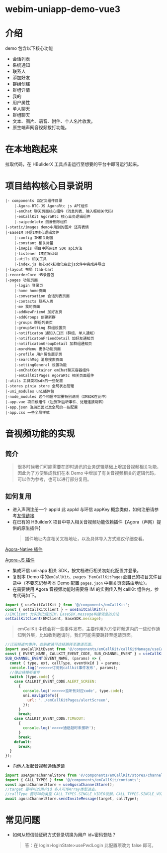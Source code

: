 # webim-uniapp-demo-vue3

# 介绍

demo 包含以下核心功能

- 会话列表
- 系统通知
- 联系人
- 添加好友
- 群组创建
- 群组详情
- 我的
- 用户属性
- 单人聊天
- 群组聊天
- 文本、图片、语音、附件、个人名片收发。
- 原生端声网音视频拨打功能。

# 在本地跑起来

拉取代码，在 HBuliderX 工具点击运行至想要的平台中即可运行起来。

# 项目结构核心目录说明

```shell
|- components 自定义组件目录
    |-Agora-RTC-JS AgoraRtc js API组件
    |-emChat 聊天页面核心组件（消息列表、输入框相关代码）
    |-emCallKit AgoraRtc 核心业务逻辑组件
    |-swipedelete 测滑删除组件
|-static/images demo中用到的图片 还有表情
|-EaseIM 环信IM核心逻辑文件
    |-config IM相关配置
    |-constant 相关常量
    |-imApis 项目中所用IM SDK api方法
    |-listener IM监听回调
    |-utils 相关工具
    |-index.js 核心sdk初始化在此js文件中完成并导出
|-layout 布局（tab-bar）
|-recorderCore H5录音包
|-pages 功能页面
    |-login 登录页
    |-home home页面
    |-conversation 会话列表页面
    |-contacts 联系人页
    |-me 我的页面
    |-addNewFriend 加好友页
    |-addGroups 创建新群
    |-groups 群组列表页
    |-groupSetting 群组设置页
    |-notificaton 通知入口页（群组、单人通知）
    |-notificatonFriendDetail 加好友通知页
    |-notificatonGroupDetail 加群组通知页
    |-moreMenu 更多功能页面
    |-profile 用户属性展示页
    |-searchMsg 消息搜索页面
    |-settingGeneral 设置功能
    |-emChatContainer emChat聊天容器组件
    |-emCallKitPages AgoraRtc 相关页面组件
|-utils 工具类和sdk的一些配置
|-stores pinia store 全局状态管理
|-uni_modules uni插件包
|-node_modules 这个相信不需要特别说明（IMSDK在此中）
|-app.vue 项目根组件（注册IM监听事件、处理连接跳转）
|-app.json 注册页面以及全局的一些配置
|-app.css 一些全局样式
```

# 音视频功能的实现

## 简介

> 很多时候我们可能需要在即时通讯的业务逻辑基础上增加音视频相关功能，因此为了方便集成我们在本 Demo 中增加了有关音视频相关的逻辑代码，可以作为参考，也可以进行部分复用。

## 如何复用

- 进入声网注册一个 appId 此 appId 与环信 appKey 概念类似，如何注册请参考[友情链接](https://docportal.shengwang.cn/cn/Agora%20Platform/get_appid_token?platform=All%20Platforms)
- 在已有的 HBuilderX 项目中导入相关音视频功能依赖插件【Agora（声网）提供的原生插件】
  > 插件地址内含相关文档地址，以及具体导入方式建议仔细查看。

[Agora-Native 插件](https://ext.dcloud.net.cn/plugin?id=3720)

[Agora-JS 插件](https://ext.dcloud.net.cn/plugin?id=3741)

- 集成环信 uni-app 相关 SDK，按文档进行相关初始化配置并登录。
- 复制本 Demo 中的`emCallKit`、pages 下`emCallKitPages`至自己的项目文件目录中（不要忘记参考本 Demo 配置 `pages.json` 中相关页面路由地址）。
- 在需要使用 Agora 音视频功能时需要将 IM 的实例传入到 callKit 组件内，参考代码如下。

```js
import { useInitCallKit } from '@/components/emCallKit';
const { setCallKitClient } = useInitCallKit();
//EMClient 为实例化后的IM，EaseSDK.message构建消息的方法
setCallKitClient(EMClient, EaseSDK.message);
```

> emCallKit 中还会将一些事件发布，主要作用为方便将频道内的一些动作通知到外层，比如收到邀请时，我们可能需要跳转至邀请页面。

```js
//订阅频道内事件，收到邀请可选择跳转至邀请页面。
import useCallKitEvent from '@/components/emCallKit/callKitManage/useCallKitEvent';
const { EVENT_NAME, CALLKIT_EVENT_CODE, SUB_CHANNEL_EVENT } = useCallKitEvent();
SUB_CHANNEL_EVENT(EVENT_NAME, (params) => {
  const { type, ext, callType, eventHxId } = params;
  console.log('>>>>>>订阅到callkit事件发布', params);
  //弹出待接听事件
  switch (type.code) {
    case CALLKIT_EVENT_CODE.ALERT_SCREEN:
      {
        console.log('>>>>>>监听到对应code', type.code);
        uni.navigateTo({
          url: '../emCallKitPages/alertScreen',
        });
      }
      break;
    case CALLKIT_EVENT_CODE.TIMEOUT:
      {
        console.log('>>>>>通话超时未接听');
      }
      break;
    default:
      break;
  }
});
```

- 向他人发起音视频通话邀请

```js
import useAgoraChannelStore from '@/components/emCallKit/stores/channelManger';
import { CALL_TYPES } from '@/components/emCallKit/contants';
const agoraChannelStore = useAgoraChannelStore();
//target 要呼叫的用户id 多人可传Array类型进去。
//callType 要呼叫的类型 CALL_TYPES.SINGLE_VIDEO视频、CALL_TYPES.SINGLE_VOICE语音
await agoraChannelStore.sendInviteMessage(target, callType);
```

# 常见问题

- 如何从短信验证码方式登录切换为用户 id+密码登陆？
  > 答：在 login>loginState>usePwdLogin 此配置项改为 false 即可。
